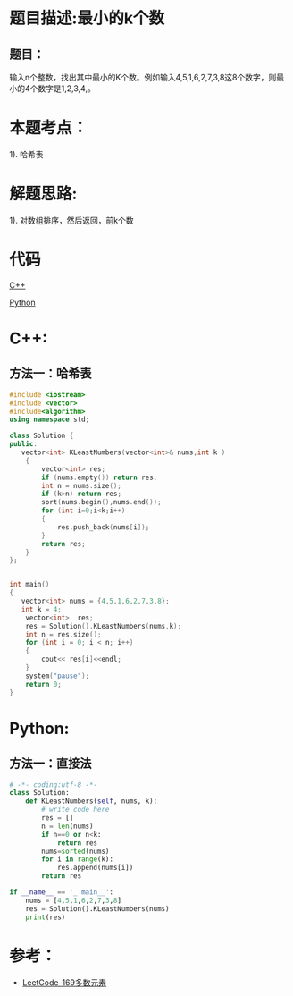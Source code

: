 # 题目描述:最小的k个数

## 题目：
输入n个整数，找出其中最小的K个数。例如输入4,5,1,6,2,7,3,8这8个数字，则最小的4个数字是1,2,3,4,。

# 本题考点：
  
  1). 哈希表
  
  
# 解题思路:
  1). 对数组排序，然后返回，前k个数
  

# 代码

[C++](MoreThanHalfNumber.cpp)

[Python](MoreThanHalfNumber.py)

# C++:
## 方法一：哈希表
```c++
#include <iostream>
#include <vector>
#include<algorithm>
using namespace std;

class Solution {
public:
   vector<int> KLeastNumbers(vector<int>& nums,int k ) 
    {
        vector<int> res;
        if (nums.empty()) return res; 
        int n = nums.size();
        if (k>n) return res;
        sort(nums.begin(),nums.end());
        for (int i=0;i<k;i++)
        {
            res.push_back(nums[i]);
        }
        return res;
    }
};


int main()
{
   vector<int> nums = {4,5,1,6,2,7,3,8};
   int k = 4;
    vector<int>  res;
    res = Solution().KLeastNumbers(nums,k);
    int n = res.size();
    for (int i = 0; i < n; i++)
    {
        cout<< res[i]<<endl;
    }
    system("pause");
    return 0;
}
```

# Python:
## 方法一：直接法
```python
# -*- coding:utf-8 -*-
class Solution:
    def KLeastNumbers(self, nums, k):
        # write code here
        res = []
        n = len(nums)
        if n==0 or n<k:
            return res
        nums=sorted(nums)
        for i in range(k):
            res.append(nums[i])
        return res

if __name__ == '_ main__':
    nums = [4,5,1,6,2,7,3,8]
    res = Solution().KLeastNumbers(nums)
    print(res)
```

# 参考：
   - [LeetCode-169多数元素](https://github.com/bryceustc/LeetCode_Note/blob/master/cpp/Spiral-Matrix/README.md) 



